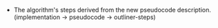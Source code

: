 
* The algorithm's steps derived from the new pseudocode description.
  (implementation -> pseudocode -> outliner-steps)
